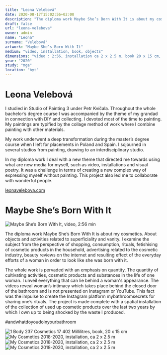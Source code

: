 ```yaml
---
title: "Leona Velebová"
date: 2020-08-17T15:02:56+02:00
description: "The diploma work Maybe She’s Born With It is about my cosmetics. About objects and activities related to superficiality and vanity."
draft: false
url: "leona-velebova"
owner: admin
name: "Leona"
surname: "Velebová"
artwork: "Maybe She’s Born With It"
medium: "video, installation, book, objects"
dimensions: "video : 2:56, installation ca 2 x 2.5 m, book 20 x 15 cm, Object: One Night Kit - 20 x 30 cm, Travel Kit - 20 x 20 cm"
year: "2020"
study: "mga"
location: "byt"
---
```

# Leona Velebová
I studied in Studio of Painting 3 under Petr Kvíčala. Throughout the whole bachelor’s degree course I was accompanied by the theme of my grandad in connection with DIY and collecting. I devoted most of the time to painting. My paintings are typified by the collage method of work where I combine painting with other materials. 

My work underwent a deep transformation during the master’s degree course when I left for placements in Poland and Spain. I sojourned in several studios from painting, drawing to an interdisciplinary studio. 

In my diploma work I deal with a new theme that directed me towards using what are new media for myself, such as video, installations and visual poetry. It was a challenge in terms of creating a new complex way of expressing myself without painting. This project also led me to collaborate with wonderful people. 

[leonavelebova.com](http://leonavelebova.com)


<!-- SECTION BREAK -->
# Maybe She’s Born With It

![Maybe She’s Born With It, video, 2:56 min](/2020/velebova/1.jpg)

The diploma work Maybe She’s Born With It is about my cosmetics. About objects and activities related to superficiality and vanity. I examine the subject from the perspective of shopping, consumption, rituals, fetishising of cosmetic products in the household, advertising related to the cosmetic industry, beauty reviews on the internet and resulting effect of the everyday efforts of a woman in order to look like she was born with it.

The whole work is pervaded with an emphasis on quantity. The quantity of cultivating activities, cosmetic products and substances in the life of one woman. I unveil everything that can lie behind a woman's appearance. The videos reveal woman’s intimacy which takes place behind the closed door of the bathroom and is not presented on Instagram or YouTube. This fact was the impulse to create the Instagram platform mybathroomsecrets for sharing one’s rituals. The project is made complete with a spatial installation of the collection of used up cosmetic products over the last two years by which I own up to being shocked by the waste I produced.

#andwhatdoyoudoinyourbathroom

![1 Body 237 Cosmetics 17 402 Millilitres, book, 20 x 15 cm](/2020/velebova/2.jpg)
![My Cosmetics 2018-2020, installation, ca 2 x 2.5 m](/2020/velebova/3.jpg)
![My Cosmetics 2018-2020, installation, ca 2 x 2.5 m](/2020/velebova/4.jpg)
![My Cosmetics 2018-2020, installation, ca 2 x 2.5 m](/2020/velebova/5.jpg)
